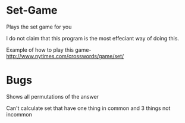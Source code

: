 # Set-Game
Plays the set game for you


I do not claim that this program is the most effeciant way of doing this.


Example of how to play this game- http://www.nytimes.com/crosswords/game/set/
# Bugs
   Shows all permutations of the answer
  
  Can't calculate set that have one thing in common and 3 things not incommon
